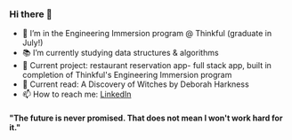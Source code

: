 ### Hi there 👋


- 🔭 I’m in the Engineering Immersion program @ Thinkful (graduate in July!)
- 📚 I’m currently studying data structures & algorithms
- 💬 Current project: restaurant reservation app- full stack app, built in completion of Thinkful's Engineering Immersion program
- 📖 Current read: A Discovery of Witches by Deborah Harkness
- 📫 How to reach me: [LinkedIn](https://www.linkedin.com/in/kyrapalmer/) 

#### "The future is never promised. That does not mean I won't work hard for it."

